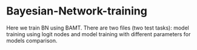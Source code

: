 # Bayesian-Network-training
Here we train BN using BAMT. There are two files (two test tasks): model training using logit nodes and model training with different parameters for models comparison.
